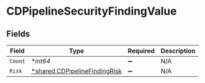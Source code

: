 # CDPipelineSecurityFindingValue


## Fields

| Field                                                                         | Type                                                                          | Required                                                                      | Description                                                                   |
| ----------------------------------------------------------------------------- | ----------------------------------------------------------------------------- | ----------------------------------------------------------------------------- | ----------------------------------------------------------------------------- |
| `Count`                                                                       | **int64*                                                                      | :heavy_minus_sign:                                                            | N/A                                                                           |
| `Risk`                                                                        | [*shared.CDPipelineFindingRisk](../../models/shared/cdpipelinefindingrisk.md) | :heavy_minus_sign:                                                            | N/A                                                                           |
